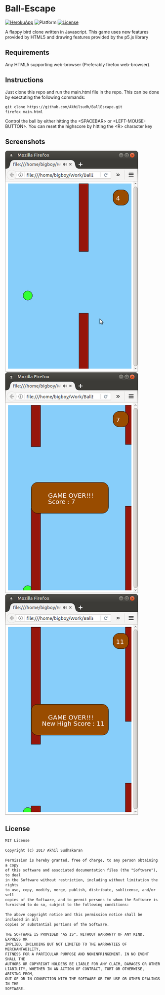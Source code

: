 # Ball-Escape
[![HerokuApp](https://img.shields.io/badge/heroku-link-9d82c4.svg)](https://ballescape.herokuapp.com/) ![Platform](https://img.shields.io/badge/platform-web%20platform-orange.svg) [![License](https://img.shields.io/badge/license-MIT%20license-blue.svg)](LICENSE) 

A flappy bird clone written in Javascript. This game uses new features provided by HTML5 and drawing features provided by the p5.js library

## Requirements
Any HTML5 supporting web-browser (Preferably firefox web-browser).

## Instructions
Just clone this repo and run the main.html file in the repo. This can be done by exectuting the following commands:

    git clone https://github.com/Akhilsudh/BallEscape.git
    firefox main.html

Control the ball by either hitting the \<SPACEBAR\> or \<LEFT-MOUSE-BUTTON\>. You can reset the highscore by hitting the \<R\> character key
 
## Screenshots
![Gameplay](Screenshots/Gameplay.png)  ![Game Over](Screenshots/GameOver.png) ![High Score](Screenshots/HighScore.png)

## License 

    MIT License

    Copyright (c) 2017 Akhil Sudhakaran

    Permission is hereby granted, free of charge, to any person obtaining a copy
    of this software and associated documentation files (the "Software"), to deal
    in the Software without restriction, including without limitation the rights
    to use, copy, modify, merge, publish, distribute, sublicense, and/or sell
    copies of the Software, and to permit persons to whom the Software is
    furnished to do so, subject to the following conditions:

    The above copyright notice and this permission notice shall be included in all
    copies or substantial portions of the Software.

    THE SOFTWARE IS PROVIDED "AS IS", WITHOUT WARRANTY OF ANY KIND, EXPRESS OR
    IMPLIED, INCLUDING BUT NOT LIMITED TO THE WARRANTIES OF MERCHANTABILITY,
    FITNESS FOR A PARTICULAR PURPOSE AND NONINFRINGEMENT. IN NO EVENT SHALL THE
    AUTHORS OR COPYRIGHT HOLDERS BE LIABLE FOR ANY CLAIM, DAMAGES OR OTHER
    LIABILITY, WHETHER IN AN ACTION OF CONTRACT, TORT OR OTHERWISE, ARISING FROM,
    OUT OF OR IN CONNECTION WITH THE SOFTWARE OR THE USE OR OTHER DEALINGS IN THE
    SOFTWARE.
 
